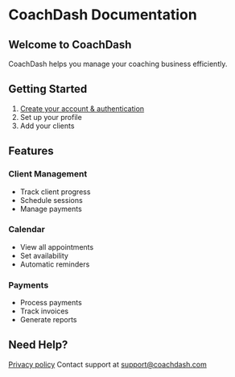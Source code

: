 # CoachDash Documentation

## Welcome to CoachDash
CoachDash helps you manage your coaching business efficiently.

## Getting Started
1. [Create your account & authentication](auth.md)
2. Set up your profile
3. Add your clients 

## Features
### Client Management
- Track client progress
- Schedule sessions
- Manage payments

### Calendar
- View all appointments
- Set availability
- Automatic reminders

### Payments
- Process payments
- Track invoices
- Generate reports

## Need Help?
[Privacy policy](Privacy.md)
Contact support at support@coachdash.com
